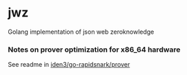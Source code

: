 # jwz
Golang implementation of json web zeroknowledge 

### Notes on prover optimization for x86_64 hardware
See readme in [iden3/go-rapidsnark/prover](https://github.com/iden3/go-rapidsnark/blob/main/prover/)
